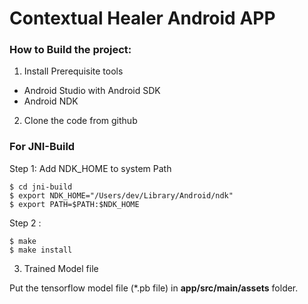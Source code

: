 # Contextual Healer Android APP

### How to Build the project:

1. Install Prerequisite tools
- Android Studio with Android SDK
- Android NDK

2. Clone the code from github


### For JNI-Build

Step 1: Add NDK_HOME to system Path


```
$ cd jni-build
$ export NDK_HOME="/Users/dev/Library/Android/ndk"
$ export PATH=$PATH:$NDK_HOME
```
Step 2 :

```
$ make
$ make install
```

3. Trained Model file

Put the tensorflow model file (*.pb file) in **app/src/main/assets** folder.





